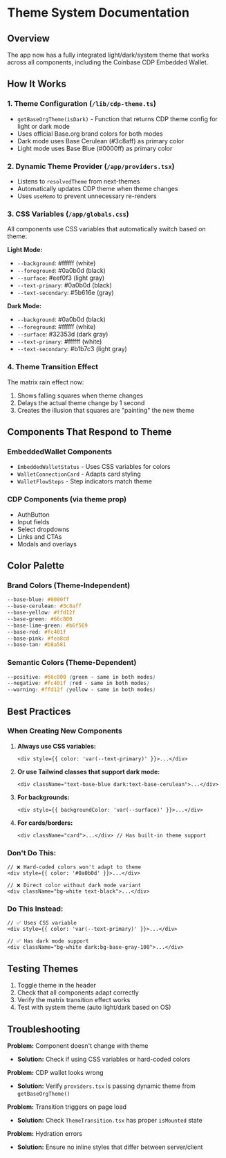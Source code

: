 # Theme System Documentation

## Overview
The app now has a fully integrated light/dark/system theme that works across all components, including the Coinbase CDP Embedded Wallet.

## How It Works

### 1. Theme Configuration (`/lib/cdp-theme.ts`)
- `getBaseOrgTheme(isDark)` - Function that returns CDP theme config for light or dark mode
- Uses official Base.org brand colors for both modes
- Dark mode uses Base Cerulean (#3c8aff) as primary color
- Light mode uses Base Blue (#0000ff) as primary color

### 2. Dynamic Theme Provider (`/app/providers.tsx`)
- Listens to `resolvedTheme` from next-themes
- Automatically updates CDP theme when theme changes
- Uses `useMemo` to prevent unnecessary re-renders

### 3. CSS Variables (`/app/globals.css`)
All components use CSS variables that automatically switch based on theme:

**Light Mode:**
- `--background`: #ffffff (white)
- `--foreground`: #0a0b0d (black)
- `--surface`: #eef0f3 (light gray)
- `--text-primary`: #0a0b0d (black)
- `--text-secondary`: #5b616e (gray)

**Dark Mode:**
- `--background`: #0a0b0d (black)
- `--foreground`: #ffffff (white)
- `--surface`: #32353d (dark gray)
- `--text-primary`: #ffffff (white)
- `--text-secondary`: #b1b7c3 (light gray)

### 4. Theme Transition Effect
The matrix rain effect now:
1. Shows falling squares when theme changes
2. Delays the actual theme change by 1 second
3. Creates the illusion that squares are "painting" the new theme

## Components That Respond to Theme

### EmbeddedWallet Components
- `EmbeddedWalletStatus` - Uses CSS variables for colors
- `WalletConnectionCard` - Adapts card styling
- `WalletFlowSteps` - Step indicators match theme

### CDP Components (via theme prop)
- AuthButton
- Input fields
- Select dropdowns
- Links and CTAs
- Modals and overlays

## Color Palette

### Brand Colors (Theme-Independent)
```css
--base-blue: #0000ff
--base-cerulean: #3c8aff
--base-yellow: #ffd12f
--base-green: #66c800
--base-lime-green: #b6f569
--base-red: #fc401f
--base-pink: #fea8cd
--base-tan: #b8a581
```

### Semantic Colors (Theme-Dependent)
```css
--positive: #66c800 (green - same in both modes)
--negative: #fc401f (red - same in both modes)
--warning: #ffd12f (yellow - same in both modes)
```

## Best Practices

### When Creating New Components

1. **Always use CSS variables:**
   ```tsx
   <div style={{ color: 'var(--text-primary)' }}>...</div>
   ```

2. **Or use Tailwind classes that support dark mode:**
   ```tsx
   <div className="text-base-blue dark:text-base-cerulean">...</div>
   ```

3. **For backgrounds:**
   ```tsx
   <div style={{ backgroundColor: 'var(--surface)' }}>...</div>
   ```

4. **For cards/borders:**
   ```tsx
   <div className="card">...</div> // Has built-in theme support
   ```

### Don't Do This:
```tsx
// ❌ Hard-coded colors won't adapt to theme
<div style={{ color: '#0a0b0d' }}>...</div>

// ❌ Direct color without dark mode variant
<div className="bg-white text-black">...</div>
```

### Do This Instead:
```tsx
// ✅ Uses CSS variable
<div style={{ color: 'var(--text-primary)' }}>...</div>

// ✅ Has dark mode support
<div className="bg-white dark:bg-base-gray-100">...</div>
```

## Testing Themes

1. Toggle theme in the header
2. Check that all components adapt correctly
3. Verify the matrix transition effect works
4. Test with system theme (auto light/dark based on OS)

## Troubleshooting

**Problem:** Component doesn't change with theme
- **Solution:** Check if using CSS variables or hard-coded colors

**Problem:** CDP wallet looks wrong
- **Solution:** Verify `providers.tsx` is passing dynamic theme from `getBaseOrgTheme()`

**Problem:** Transition triggers on page load
- **Solution:** Check `ThemeTransition.tsx` has proper `isMounted` state

**Problem:** Hydration errors
- **Solution:** Ensure no inline styles that differ between server/client
